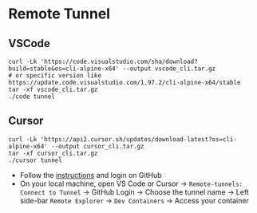 # Remote Tunnel

## VSCode

```shell
curl -Lk 'https://code.visualstudio.com/sha/download?build=stable&os=cli-alpine-x64' --output vscode_cli.tar.gz
# or specific version like https://update.code.visualstudio.com/1.97.2/cli-alpine-x64/stable
tar -xf vscode_cli.tar.gz
./code tunnel
```

## Cursor

```shell
curl -Lk 'https://api2.cursor.sh/updates/download-latest?os=cli-alpine-x64' --output cursor_cli.tar.gz
tar -xf cursor_cli.tar.gz
./cursor tunnel
```

- Follow the [instructions](https://code.visualstudio.com/docs/remote/tunnels) and login on GitHub
- On your local machine, open VS Code or Cursor -> `Remote-tunnels: Connect to Tunnel` -> GitHub Login -> Choose the tunnel name -> Left side-bar `Remote Explorer` -> `Dev Containers` -> Access your container
